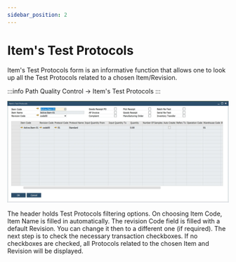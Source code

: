 ```yaml
---
sidebar_position: 2
---
```


# Item's Test Protocols

Item's Test Protocols form is an informative function that allows one to look up all the Test Protocols related to a chosen Item/Revision.

:::info Path
    Quality Control → Item's Test Protocols
:::

![Item Test Protocols](./media/item-test-protocol/item-test-protocols.webp)

The header holds Test Protocols filtering options. On choosing Item Code, Item Name is filled in automatically. The revision Code field is filled with a default Revision. You can change it then to a different one (if required). The next step is to check the necessary transaction checkboxes. If no checkboxes are checked, all Protocols related to the chosen Item and Revision will be displayed.
